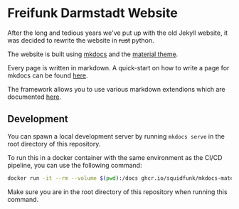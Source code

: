 # Freifunk Darmstadt Website

After the long and tedious years we've put up with the old Jekyll website,
it was decided to rewrite the website in ~~rust~~ python.

The website is built using [mkdocs](https://www.mkdocs.org/) and the
[material theme](https://squidfunk.github.io/mkdocs-material/).

Every page is written in markdown. A quick-start on how to write
a page for mkdocs can be found [here](https://www.mkdocs.org/user-guide/writing-your-docs/).

The framework allows you to use various markdown extendions which are documented
[here](https://squidfunk.github.io/mkdocs-material/reference/).

## Development

You can spawn a local development server by running `mkdocs serve` in the root directory
of this repository.

To run this in a docker container with the same environment as the CI/CD pipeline, you
can use the following command:

```bash
docker run -it --rm --volume $(pwd):/docs ghcr.io/squidfunk/mkdocs-material:9.5.18 serve
```

Make sure you are in the root directory of this repository when running this command.
